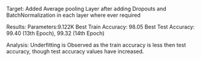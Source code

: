 Target: Added Average pooling Layer after adding Dropouts and  BatchNormalization in each layer where ever required

Results: Parameters:9.122K Best Train Accuracy: 98.05 Best Test Accuracy: 99.40 (13th Epoch), 99.32 (14th Epoch)

Analysis: Underfitting is Observed as the train accuracy is less then test accuracy, though test accuracy values have increased.
